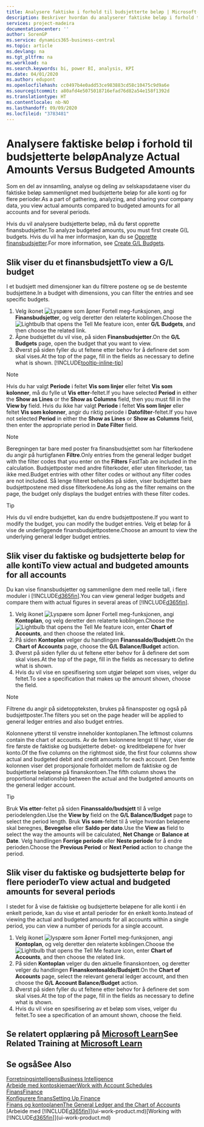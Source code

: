 ```yaml
---
title: Analysere faktiske i forhold til budsjetterte beløp | Microsoft-dokumentasjon
description: Beskriver hvordan du analyserer faktiske beløp i forhold til budsjetterte beløp.
services: project-madeira
documentationcenter: ''
author: SorenGP
ms.service: dynamics365-business-central
ms.topic: article
ms.devlang: na
ms.tgt_pltfrm: na
ms.workload: na
ms.search.keywords: bi, power BI, analysis, KPI
ms.date: 04/01/2020
ms.author: edupont
ms.openlocfilehash: cc0497b4e0add53ce983883cd58c10475c9d9a6e
ms.sourcegitcommit: a80afd4e5075018716efad76d82a54e158f1392d
ms.translationtype: HT
ms.contentlocale: nb-NO
ms.lasthandoff: 09/09/2020
ms.locfileid: "3783481"
---
```

# <a name="analyze-actual-amounts-versus-budgeted-amounts"></a><span data-ttu-id="b695b-103">Analysere faktiske beløp i forhold til budsjetterte beløp</span><span class="sxs-lookup"><span data-stu-id="b695b-103">Analyze Actual Amounts Versus Budgeted Amounts</span></span>
<span data-ttu-id="b695b-104">Som en del av innsamling, analyse og deling av selskapsdataene viser du faktiske beløp sammenlignet med budsjetterte beløp for alle konti og for flere perioder.</span><span class="sxs-lookup"><span data-stu-id="b695b-104">As a part of gathering, analyzing, and sharing your company data, you view actual amounts compared to budgeted amounts for all accounts and for several periods.</span></span>

<span data-ttu-id="b695b-105">Hvis du vil analysere budsjetterte beløp, må du først opprette finansbudsjetter.</span><span class="sxs-lookup"><span data-stu-id="b695b-105">To analyze budgeted amounts, you must first create G(L budgets.</span></span> <span data-ttu-id="b695b-106">Hvis du vil ha mer informasjon, kan du se [Opprette finansbudsjetter](finance-how-create-budgets.md).</span><span class="sxs-lookup"><span data-stu-id="b695b-106">For more information, see [Create G/L Budgets](finance-how-create-budgets.md).</span></span>

## <a name="to-view-a-gl-budget"></a><span data-ttu-id="b695b-107">Slik viser du et finansbudsjett</span><span class="sxs-lookup"><span data-stu-id="b695b-107">To view a G/L budget</span></span>
<span data-ttu-id="b695b-108">I et budsjett med dimensjoner kan du filtrere postene og se de bestemte budsjettene.</span><span class="sxs-lookup"><span data-stu-id="b695b-108">In a budget with dimensions, you can filter the entries and see specific budgets.</span></span>

1. <span data-ttu-id="b695b-109">Velg ikonet ![Lyspære som åpner Fortell meg-funksjonen](media/ui-search/search_small.png "Fortell hva du vil gjøre"), angi **Finansbudsjetter**, og velg deretter den relaterte koblingen.</span><span class="sxs-lookup"><span data-stu-id="b695b-109">Choose the ![Lightbulb that opens the Tell Me feature](media/ui-search/search_small.png "Tell me what you want to do") icon, enter **G/L Budgets**, and then choose the related link.</span></span>
2. <span data-ttu-id="b695b-110">Åpne budsjettet du vil vise, på siden **Finansbudsjetter**.</span><span class="sxs-lookup"><span data-stu-id="b695b-110">On the **G/L Budgets** page, open the budget that you want to view.</span></span>  
3. <span data-ttu-id="b695b-111">Øverst på siden fyller du ut feltene etter behov for å definere det som skal vises.</span><span class="sxs-lookup"><span data-stu-id="b695b-111">At the top of the page, fill in the fields as necessary to define what is shown.</span></span> [!INCLUDE[tooltip-inline-tip](includes/tooltip-inline-tip_md.md)]

> [!NOTE]  
>   <span data-ttu-id="b695b-112">Hvis du har valgt **Periode** i feltet **Vis som linjer** eller feltet **Vis som kolonner**, må du fylle ut **Vis etter**-feltet.</span><span class="sxs-lookup"><span data-stu-id="b695b-112">If you have selected **Period** in either the **Show as Lines** or the **Show as Columns** field, then you must fill in the **View by** field.</span></span> <span data-ttu-id="b695b-113">Hvis du ikke har valgt **Periode** i feltet **Vis som linjer** eller feltet **Vis som kolonner**, angir du riktig periode i **Datofilter**-feltet.</span><span class="sxs-lookup"><span data-stu-id="b695b-113">If you have not selected **Period** in either the **Show as Lines** or **Show as Columns** field, then enter the appropriate period in **Date Filter** field.</span></span>  

> [!NOTE]  
>   <span data-ttu-id="b695b-114">Beregningen tar bare med poster fra finansbudsjettet som har filterkodene du angir på hurtigfanen **Filtre**.</span><span class="sxs-lookup"><span data-stu-id="b695b-114">Only entries from the general ledger budget with the filter codes that you enter on the **Filters** FastTab are included in the calculation.</span></span> <span data-ttu-id="b695b-115">Budsjettposter med andre filterkoder, eller uten filterkoder, tas ikke med.</span><span class="sxs-lookup"><span data-stu-id="b695b-115">Budget entries with other filter codes or without any filter codes are not included.</span></span> <span data-ttu-id="b695b-116">Så lenge filteret beholdes på siden, viser budsjettet bare budsjettpostene med disse filterkodene.</span><span class="sxs-lookup"><span data-stu-id="b695b-116">As long as the filter remains on the page, the budget only displays the budget entries with these filter codes.</span></span>  

> [!TIP]  
>   <span data-ttu-id="b695b-117">Hvis du vil endre budsjettet, kan du endre budsjettpostene.</span><span class="sxs-lookup"><span data-stu-id="b695b-117">If you want to modify the budget, you can modify the budget entries.</span></span> <span data-ttu-id="b695b-118">Velg et beløp for å vise de underliggende finansbudsjettpostene.</span><span class="sxs-lookup"><span data-stu-id="b695b-118">Choose an amount to view the underlying general ledger budget entries.</span></span>

## <a name="to-view-actual-and-budgeted-amounts-for-all-accounts"></a><span data-ttu-id="b695b-119">Slik viser du faktiske og budsjetterte beløp for alle konti</span><span class="sxs-lookup"><span data-stu-id="b695b-119">To view actual and budgeted amounts for all accounts</span></span>  
<span data-ttu-id="b695b-120">Du kan vise finansbudsjetter og sammenligne dem med reelle tall, i flere moduler i [!INCLUDE[d365fin](includes/d365fin_md.md)].</span><span class="sxs-lookup"><span data-stu-id="b695b-120">You can view general ledger budgets and compare them with actual figures in several areas of [!INCLUDE[d365fin](includes/d365fin_md.md)].</span></span>

1. <span data-ttu-id="b695b-121">Velg ikonet ![Lyspære som åpner Fortell meg-funksjonen](media/ui-search/search_small.png "Fortell hva du vil gjøre"), angi **Kontoplan**, og velg deretter den relaterte koblingen.</span><span class="sxs-lookup"><span data-stu-id="b695b-121">Choose the ![Lightbulb that opens the Tell Me feature](media/ui-search/search_small.png "Tell me what you want to do") icon, enter **Chart of Accounts**, and then choose the related link.</span></span>  
2. <span data-ttu-id="b695b-122">På siden **Kontoplan** velger du handlingen **Finanssaldo/Budsjett**.</span><span class="sxs-lookup"><span data-stu-id="b695b-122">On the **Chart of Accounts** page, choose the **G/L Balance/Budget** action.</span></span>
3. <span data-ttu-id="b695b-123">Øverst på siden fyller du ut feltene etter behov for å definere det som skal vises.</span><span class="sxs-lookup"><span data-stu-id="b695b-123">At the top of the page, fill in the fields as necessary to define what is shown.</span></span>  
4. <span data-ttu-id="b695b-124">Hvis du vil vise en spesifisering som utgjør beløpet som vises, velger du feltet.</span><span class="sxs-lookup"><span data-stu-id="b695b-124">To see a specification that makes up the amount shown, choose the field.</span></span>  

> [!NOTE]  
>   <span data-ttu-id="b695b-125">Filtrene du angir på sidetoppteksten, brukes på finansposter og også på budsjettposter.</span><span class="sxs-lookup"><span data-stu-id="b695b-125">The filters you set on the page header will be applied to general ledger entries and also budget entries.</span></span>

<span data-ttu-id="b695b-126">Kolonnene ytterst til venstre inneholder kontoplanen.</span><span class="sxs-lookup"><span data-stu-id="b695b-126">The leftmost columns contain the chart of accounts.</span></span> <span data-ttu-id="b695b-127">Av de fem kolonnene lengst til høyr, viser de fire første de faktiske og budsjetterte debet- og kreditbeløpene for hver konto.</span><span class="sxs-lookup"><span data-stu-id="b695b-127">Of the five columns on the rightmost side, the first four columns show actual and budgeted debit and credit amounts for each account.</span></span> <span data-ttu-id="b695b-128">Den femte kolonnen viser det proporsjonale forholdet mellom de faktiske og de budsjetterte beløpene på finanskontoen.</span><span class="sxs-lookup"><span data-stu-id="b695b-128">The fifth column shows the proportional relationship between the actual and the budgeted amounts on the general ledger account.</span></span>  

> [!TIP]  
>   <span data-ttu-id="b695b-129">Bruk **Vis etter**-feltet på siden **Finanssaldo/budsjett** til å velge periodelengden.</span><span class="sxs-lookup"><span data-stu-id="b695b-129">Use the **View by** field on the **G/L Balance/Budget** page to select the period length.</span></span> <span data-ttu-id="b695b-130">Bruk **Vis som**-feltet til å velge hvordan beløpene skal beregnes, **Bevegelse** eller **Saldo per dato**.</span><span class="sxs-lookup"><span data-stu-id="b695b-130">Use the **View as** field to select the way the amounts will be calculated, **Net Change** or **Balance at Date**.</span></span> <span data-ttu-id="b695b-131">Velg handlingen **Forrige periode** eller **Neste periode** for å endre perioden.</span><span class="sxs-lookup"><span data-stu-id="b695b-131">Choose the **Previous Period** or **Next Period** action to change the period.</span></span>  

## <a name="to-view-actual-and-budgeted-amounts-for-several-periods"></a><span data-ttu-id="b695b-132">Slik viser du faktiske og budsjetterte beløp for flere perioder</span><span class="sxs-lookup"><span data-stu-id="b695b-132">To view actual and budgeted amounts for several periods</span></span>  
<span data-ttu-id="b695b-133">I stedet for å vise de faktiske og budsjetterte beløpene for alle konti i én enkelt periode, kan du vise et antall perioder for én enkelt konto.</span><span class="sxs-lookup"><span data-stu-id="b695b-133">Instead of viewing the actual and budgeted amounts for all accounts within a single period, you can view a number of periods for a single account.</span></span>  

1. <span data-ttu-id="b695b-134">Velg ikonet ![lyspære som åpner Fortell meg-funksjonen](media/ui-search/search_small.png "Fortell hva du vil gjøre"), angi **Kontoplan**, og velg deretter den relaterte koblingen.</span><span class="sxs-lookup"><span data-stu-id="b695b-134">Choose the ![Lightbulb that opens the Tell Me feature](media/ui-search/search_small.png "Tell me what you want to do") icon, enter **Chart of Accounts**, and then choose the related link.</span></span>  
2. <span data-ttu-id="b695b-135">På siden **Kontoplan** velger du den aktuelle finanskontoen, og deretter velger du handlingen **Finanskontosaldo/Budsjett**.</span><span class="sxs-lookup"><span data-stu-id="b695b-135">On the **Chart of Accounts** page, select the relevant general ledger account, and then choose the **G/L Account Balance/Budget** action.</span></span>  
3. <span data-ttu-id="b695b-136">Øverst på siden fyller du ut feltene etter behov for å definere det som skal vises.</span><span class="sxs-lookup"><span data-stu-id="b695b-136">At the top of the page, fill in the fields as necessary to define what is shown.</span></span>   
4. <span data-ttu-id="b695b-137">Hvis du vil vise en spesifisering av et beløp som vises, velger du feltet.</span><span class="sxs-lookup"><span data-stu-id="b695b-137">To see a specification of an amount shown, choose the field.</span></span>  

## <a name="see-related-training-at-microsoft-learn"></a><span data-ttu-id="b695b-138">Se relatert opplæring på [Microsoft Learn](/learn/modules/budgets-exchange-rates-dynamics-365-business-central/index)</span><span class="sxs-lookup"><span data-stu-id="b695b-138">See Related Training at [Microsoft Learn](/learn/modules/budgets-exchange-rates-dynamics-365-business-central/index)</span></span>

## <a name="see-also"></a><span data-ttu-id="b695b-139">Se også</span><span class="sxs-lookup"><span data-stu-id="b695b-139">See Also</span></span>
[<span data-ttu-id="b695b-140">Forretningsintelligens</span><span class="sxs-lookup"><span data-stu-id="b695b-140">Business Intelligence</span></span>](bi.md)  
[<span data-ttu-id="b695b-141">Arbeide med kontoskjemaer</span><span class="sxs-lookup"><span data-stu-id="b695b-141">Work with Account Schedules</span></span>](bi-how-work-account-schedule.md)  
[<span data-ttu-id="b695b-142">Finans</span><span class="sxs-lookup"><span data-stu-id="b695b-142">Finance</span></span>](finance.md)  
[<span data-ttu-id="b695b-143">Konfigurere finans</span><span class="sxs-lookup"><span data-stu-id="b695b-143">Setting Up Finance</span></span>](finance-setup-finance.md)  
[<span data-ttu-id="b695b-144">Finans og kontoplanen</span><span class="sxs-lookup"><span data-stu-id="b695b-144">The General Ledger and the Chart of Accounts</span></span>](finance-general-ledger.md)  
<span data-ttu-id="b695b-145">[Arbeide med [!INCLUDE[d365fin](includes/d365fin_md.md)]](ui-work-product.md)</span><span class="sxs-lookup"><span data-stu-id="b695b-145">[Working with [!INCLUDE[d365fin](includes/d365fin_md.md)]](ui-work-product.md)</span></span>  
